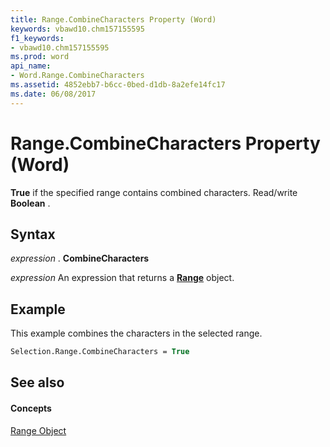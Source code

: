 ```yaml
---
title: Range.CombineCharacters Property (Word)
keywords: vbawd10.chm157155595
f1_keywords:
- vbawd10.chm157155595
ms.prod: word
api_name:
- Word.Range.CombineCharacters
ms.assetid: 4852ebb7-b6cc-0bed-d1db-8a2efe14fc17
ms.date: 06/08/2017
---
```



# Range.CombineCharacters Property (Word)

 **True** if the specified range contains combined characters. Read/write **Boolean** .


## Syntax

 _expression_ . **CombineCharacters**

 _expression_ An expression that returns a **[Range](range-object-word.md)** object.


## Example

This example combines the characters in the selected range.


```vb
Selection.Range.CombineCharacters = True
```


## See also


#### Concepts


[Range Object](range-object-word.md)

